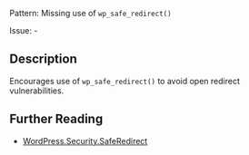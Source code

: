 Pattern: Missing use of `wp_safe_redirect()`

Issue: -

## Description

Encourages use of `wp_safe_redirect()` to avoid open redirect vulnerabilities.

## Further Reading

* [WordPress.Security.SafeRedirect](https://github.com/WordPress/WordPress-Coding-Standards/tree/develop/WordPress/Sniffs/Security/SafeRedirectSniff.php)